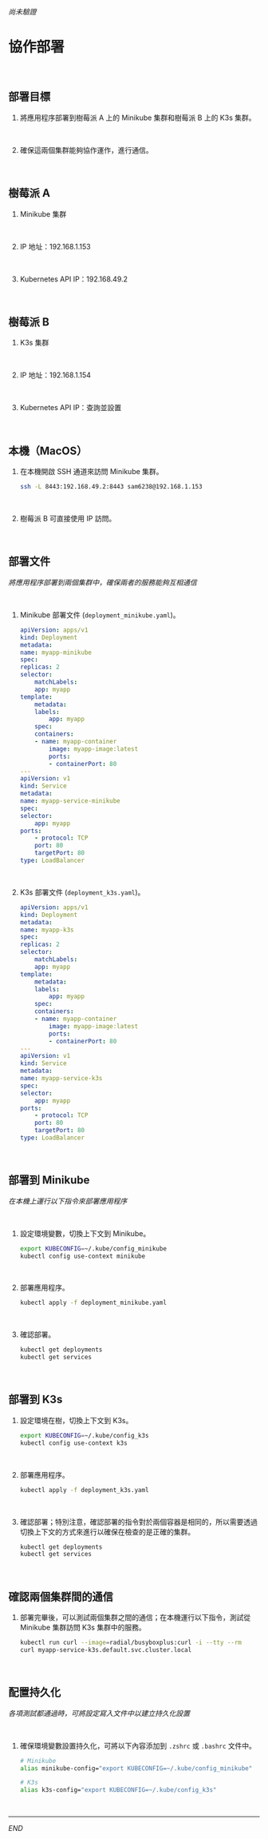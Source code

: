 _尚未驗證_

# 協作部署

<br>

## 部署目標

1. 將應用程序部署到樹莓派 A 上的 Minikube 集群和樹莓派 B 上的 K3s 集群。

<br>

2. 確保這兩個集群能夠協作運作，進行通信。

<br>

## 樹莓派 A

1. Minikube 集群

<br>

2. IP 地址：192.168.1.153

<br>

3. Kubernetes API IP：192.168.49.2

<br>

## 樹莓派 B

1. K3s 集群

<br>

2. IP 地址：192.168.1.154

<br>

3. Kubernetes API IP：查詢並設置

<br>

## 本機（MacOS）

1. 在本機開啟 SSH 通道來訪問 Minikube 集群。

    ```bash
    ssh -L 8443:192.168.49.2:8443 sam6238@192.168.1.153
    ```

<br>

2. 樹莓派 B 可直接使用 IP 訪問。

<br>

## 部署文件

_將應用程序部署到兩個集群中，確保兩者的服務能夠互相通信_

<br>

1. Minikube 部署文件 (`deployment_minikube.yaml`)。

    ```yaml
    apiVersion: apps/v1
    kind: Deployment
    metadata:
    name: myapp-minikube
    spec:
    replicas: 2
    selector:
        matchLabels:
        app: myapp
    template:
        metadata:
        labels:
            app: myapp
        spec:
        containers:
        - name: myapp-container
            image: myapp-image:latest
            ports:
            - containerPort: 80
    ---
    apiVersion: v1
    kind: Service
    metadata:
    name: myapp-service-minikube
    spec:
    selector:
        app: myapp
    ports:
        - protocol: TCP
        port: 80
        targetPort: 80
    type: LoadBalancer
    ```

<br>

2. K3s 部署文件 (`deployment_k3s.yaml`)。

    ```yaml
    apiVersion: apps/v1
    kind: Deployment
    metadata:
    name: myapp-k3s
    spec:
    replicas: 2
    selector:
        matchLabels:
        app: myapp
    template:
        metadata:
        labels:
            app: myapp
        spec:
        containers:
        - name: myapp-container
            image: myapp-image:latest
            ports:
            - containerPort: 80
    ---
    apiVersion: v1
    kind: Service
    metadata:
    name: myapp-service-k3s
    spec:
    selector:
        app: myapp
    ports:
        - protocol: TCP
        port: 80
        targetPort: 80
    type: LoadBalancer
    ```

<br>

## 部署到 Minikube

_在本機上運行以下指令來部署應用程序_

<br>

1. 設定環境變數，切換上下文到 Minikube。

    ```bash
    export KUBECONFIG=~/.kube/config_minikube
    kubectl config use-context minikube
    ```

<br>

2. 部署應用程序。

    ```bash
    kubectl apply -f deployment_minikube.yaml
    ```

<br>

3. 確認部署。

    ```bash
    kubectl get deployments
    kubectl get services
    ```

<br>

## 部署到 K3s

1. 設定環境在樹，切換上下文到 K3s。

    ```bash
    export KUBECONFIG=~/.kube/config_k3s
    kubectl config use-context k3s
    ```

<br>

2. 部署應用程序。

    ```bash
    kubectl apply -f deployment_k3s.yaml
    ```

<br>

3. 確認部署；特別注意，確認部署的指令對於兩個容器是相同的，所以需要透過切換上下文的方式來進行以確保在檢查的是正確的集群。

    ```bash
    kubectl get deployments
    kubectl get services
    ```

<br>

## 確認兩個集群間的通信

1. 部署完畢後，可以測試兩個集群之間的通信；在本機運行以下指令，測試從 Minikube 集群訪問 K3s 集群中的服務。

    ```bash
    kubectl run curl --image=radial/busyboxplus:curl -i --tty --rm
    curl myapp-service-k3s.default.svc.cluster.local
    ```

<br>

## 配置持久化

_各項測試都通過時，可將設定寫入文件中以建立持久化設置_

<br>

1. 確保環境變數設置持久化，可將以下內容添加到 `.zshrc` 或 `.bashrc` 文件中。

    ```bash
    # Minikube
    alias minikube-config="export KUBECONFIG=~/.kube/config_minikube"

    # K3s
    alias k3s-config="export KUBECONFIG=~/.kube/config_k3s"
    ```

<br>

___

_END_
